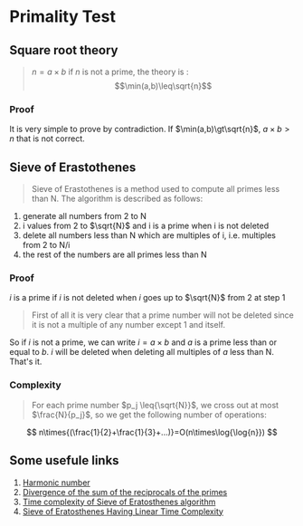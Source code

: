 # Primality Test

## Square root theory

> $n={a}\times{b}$ if $n$ is not a prime, the theory is :
> $$\min(a,b)\leq\sqrt{n}$$

### Proof

It is very simple to prove by contradiction. If $\min(a,b)\gt\sqrt{n}$, ${a}\times{b}\gt{n}$ that is not correct.

## Sieve of Erastothenes 

> Sieve of Erastothenes is a method used to compute all primes less than N. The algorithm is described as follows:

1. generate all numbers from 2 to N
2. i values from 2 to $\sqrt{N}$ and i is a prime when i is not deleted
3. delete all numbers less than N which are multiples of i, i.e. multiples from 2 to N/i
4. the rest of the numbers are all primes less than N

### Proof

$i$ is a prime if $i$ is not deleted when $i$ goes up to $\sqrt{N}$ from 2 at step 1

> First of all it is very clear that a prime number will not be deleted since it is not a multiple of any number except 1 and itself. 

So if $i$ is not a prime, we can write $i=a\times{b}$ and $a$ is a prime less than or equal to $b$. $i$ will be deleted when deleting all multiples of $a$ less than N. That's it.

### Complexity

> For each prime number $p_j \leq{\sqrt{N}}$, we cross out at most $\frac{N}{p_j}$, so we get the following number of operations:

$$
n\times{(\frac{1}{2}+\frac{1}{3}+...)}=O(n\times\log{\log{n}})
$$

## Some usefule links

1. [Harmonic number](https://en.wikipedia.org/wiki/Harmonic_number)
2. [Divergence of the sum of the reciprocals of the primes](https://en.wikipedia.org/wiki/Divergence_of_the_sum_of_the_reciprocals_of_the_primes)
3. [Time complexity of Sieve of Eratosthenes algorithm](https://stackoverflow.com/questions/2582732/time-complexity-of-sieve-of-eratosthenes-algorithm)
4. [Sieve of Eratosthenes Having Linear Time Complexity](https://cp-algorithms.com/algebra/prime-sieve-linear.html)